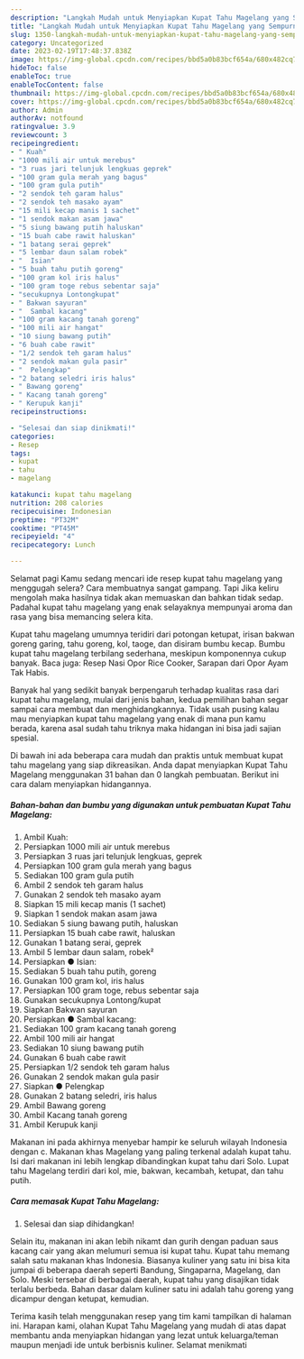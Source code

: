 ```yaml
---
description: "Langkah Mudah untuk Menyiapkan Kupat Tahu Magelang yang Sempurna "
title: "Langkah Mudah untuk Menyiapkan Kupat Tahu Magelang yang Sempurna "
slug: 1350-langkah-mudah-untuk-menyiapkan-kupat-tahu-magelang-yang-sempurna
category: Uncategorized
date: 2023-02-19T17:48:37.838Z
image: https://img-global.cpcdn.com/recipes/bbd5a0b83bcf654a/680x482cq70/kupat-tahu-magelang-foto-resep-utama.jpg
hideToc: false
enableToc: true
enableTocContent: false
thumbnail: https://img-global.cpcdn.com/recipes/bbd5a0b83bcf654a/680x482cq70/kupat-tahu-magelang-foto-resep-utama.jpg
cover: https://img-global.cpcdn.com/recipes/bbd5a0b83bcf654a/680x482cq70/kupat-tahu-magelang-foto-resep-utama.jpg
author: Admin
authorAv: notfound
ratingvalue: 3.9
reviewcount: 3
recipeingredient:
- " Kuah"
- "1000 mili air untuk merebus"
- "3 ruas jari telunjuk lengkuas geprek"
- "100 gram gula merah yang bagus"
- "100 gram gula putih"
- "2 sendok teh garam halus"
- "2 sendok teh masako ayam"
- "15 mili kecap manis 1 sachet"
- "1 sendok makan asam jawa"
- "5 siung bawang putih haluskan"
- "15 buah cabe rawit haluskan"
- "1 batang serai geprek"
- "5 lembar daun salam robek"
- "  Isian"
- "5 buah tahu putih goreng"
- "100 gram kol iris halus"
- "100 gram toge rebus sebentar saja"
- "secukupnya Lontongkupat"
- " Bakwan sayuran"
- "  Sambal kacang"
- "100 gram kacang tanah goreng"
- "100 mili air hangat"
- "10 siung bawang putih"
- "6 buah cabe rawit"
- "1/2 sendok teh garam halus"
- "2 sendok makan gula pasir"
- "  Pelengkap"
- "2 batang seledri iris halus"
- " Bawang goreng"
- " Kacang tanah goreng"
- " Kerupuk kanji"
recipeinstructions:

- "Selesai dan siap dinikmati!"
categories:
- Resep
tags:
- kupat
- tahu
- magelang

katakunci: kupat tahu magelang 
nutrition: 208 calories
recipecuisine: Indonesian
preptime: "PT32M"
cooktime: "PT45M"
recipeyield: "4"
recipecategory: Lunch

---
```



Selamat pagi Kamu sedang mencari ide resep kupat tahu magelang yang menggugah selera? Cara membuatnya sangat gampang. Tapi Jika keliru mengolah maka hasilnya tidak akan memuaskan dan bahkan tidak sedap. Padahal kupat tahu magelang yang enak selayaknya mempunyai aroma dan rasa yang bisa memancing selera kita.


Kupat tahu magelang umumnya teridiri dari potongan ketupat, irisan bakwan goreng garing, tahu goreng, kol, taoge, dan disiram bumbu kecap. Bumbu kupat tahu magelang terbilang sederhana, meskipun komponennya cukup banyak. Baca juga: Resep Nasi Opor Rice Cooker, Sarapan dari Opor Ayam Tak Habis.

Banyak hal yang sedikit banyak berpengaruh terhadap kualitas rasa dari kupat tahu magelang, mulai dari jenis bahan, kedua pemilihan bahan segar sampai cara membuat dan menghidangkannya. Tidak usah pusing kalau mau menyiapkan kupat tahu magelang yang enak di mana pun kamu berada, karena asal sudah tahu triknya maka hidangan ini bisa jadi sajian spesial.


Di bawah ini ada beberapa cara mudah dan praktis untuk membuat kupat tahu magelang yang siap dikreasikan. Anda dapat menyiapkan Kupat Tahu Magelang menggunakan 31 bahan dan 0 langkah pembuatan. Berikut ini cara dalam menyiapkan hidangannya.

<!--inarticleads1-->

##### Bahan-bahan dan bumbu yang digunakan untuk pembuatan Kupat Tahu Magelang:

1. Ambil  Kuah:
1. Persiapkan 1000 mili air untuk merebus
1. Persiapkan 3 ruas jari telunjuk lengkuas, geprek
1. Persiapkan 100 gram gula merah yang bagus
1. Sediakan 100 gram gula putih
1. Ambil 2 sendok teh garam halus
1. Gunakan 2 sendok teh masako ayam
1. Siapkan 15 mili kecap manis (1 sachet)
1. Siapkan 1 sendok makan asam jawa
1. Sediakan 5 siung bawang putih, haluskan
1. Persiapkan 15 buah cabe rawit, haluskan
1. Gunakan 1 batang serai, geprek
1. Ambil 5 lembar daun salam, robek²
1. Persiapkan  ● Isian:
1. Sediakan 5 buah tahu putih, goreng
1. Gunakan 100 gram kol, iris halus
1. Persiapkan 100 gram toge, rebus sebentar saja
1. Gunakan secukupnya Lontong/kupat
1. Siapkan  Bakwan sayuran
1. Persiapkan  ● Sambal kacang:
1. Sediakan 100 gram kacang tanah goreng
1. Ambil 100 mili air hangat
1. Sediakan 10 siung bawang putih
1. Gunakan 6 buah cabe rawit
1. Persiapkan 1/2 sendok teh garam halus
1. Gunakan 2 sendok makan gula pasir
1. Siapkan  ● Pelengkap
1. Gunakan 2 batang seledri, iris halus
1. Ambil  Bawang goreng
1. Ambil  Kacang tanah goreng
1. Ambil  Kerupuk kanji


Makanan ini pada akhirnya menyebar hampir ke seluruh wilayah Indonesia dengan c. Makanan khas Magelang yang paling terkenal adalah kupat tahu. Isi dari makanan ini lebih lengkap dibandingkan kupat tahu dari Solo. Lupat tahu Magelang terdiri dari kol, mie, bakwan, kecambah, ketupat, dan tahu putih. 

<!--inarticleads2-->

##### Cara memasak Kupat Tahu Magelang:


1. Selesai dan siap dihidangkan!

Selain itu, makanan ini akan lebih nikamt dan gurih dengan paduan saus kacang cair yang akan melumuri semua isi kupat tahu. Kupat tahu memang salah satu makanan khas Indonesia. Biasanya kuliner yang satu ini bisa kita jumpai di beberapa daerah seperti Bandung, Singaparna, Magelang, dan Solo. Meski tersebar di berbagai daerah, kupat tahu yang disajikan tidak terlalu berbeda. Bahan dasar dalam kuliner satu ini adalah tahu goreng yang dicampur dengan ketupat, kemudian. 

Terima kasih telah menggunakan resep yang tim kami tampilkan di halaman ini. Harapan kami, olahan Kupat Tahu Magelang yang mudah di atas dapat membantu anda menyiapkan hidangan yang lezat untuk keluarga/teman maupun menjadi ide untuk berbisnis kuliner. Selamat menikmati
